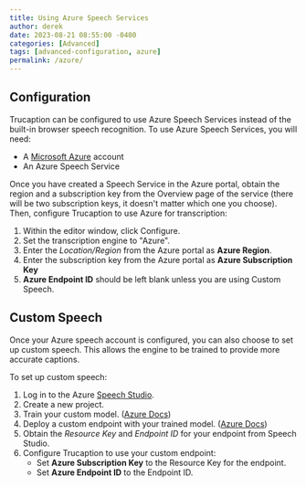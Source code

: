 ```yaml
---
title: Using Azure Speech Services
author: derek
date: 2023-08-21 08:55:00 -0400
categories: [Advanced]
tags: [advanced-configuration, azure]
permalink: /azure/
---
```


## Configuration

Trucaption can be configured to use Azure Speech Services instead of the built-in browser speech recognition. To use Azure Speech Services, you will need:

- A [Microsoft Azure](https://azure.microsoft.com/en-us/products/ai-services/ai-speech) account
- An Azure Speech Service

Once you have created a Speech Service in the Azure portal, obtain the region and a subscription key from the Overview page of the service (there will be two subscription keys, it doesn't matter which one you choose). Then, configure Trucaption to use Azure for transcription:

1. Within the editor window, click Configure.
2. Set the transcription engine to "Azure".
3. Enter the *Location/Region* from the Azure portal as **Azure Region**.
4. Enter the subscription key from the Azure portal as **Azure Subscription Key**
5. **Azure Endpoint ID** should be left blank unless you are using Custom Speech.

## Custom Speech

Once your Azure speech account is configured, you can also choose to set up custom speech. This allows the engine to be trained to provide more accurate captions.

To set up custom speech:

1. Log in to the Azure [Speech Studio](https://speech.microsoft.com/).
2. Create a new project.
3. Train your custom model. ([Azure Docs](https://learn.microsoft.com/en-us/azure/ai-services/speech-service/how-to-custom-speech-train-model?pivots=speech-studio))
4. Deploy a custom endpoint with your trained model. ([Azure Docs](https://learn.microsoft.com/en-us/azure/ai-services/speech-service/how-to-custom-speech-deploy-model?pivots=speech-studio))
5. Obtain the *Resource Key* and *Endpoint ID* for your endpoint from Speech Studio.
6. Configure Trucaption to use your custom endpoint:
   - Set **Azure Subscription Key** to the Resource Key for the endpoint.
   - Set **Azure Endpoint ID** to the Endpoint ID. 
